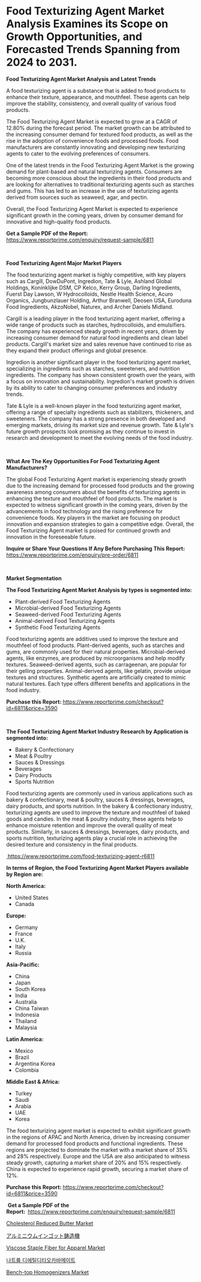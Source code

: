 <p><h1>Food Texturizing Agent Market Analysis Examines its Scope on Growth Opportunities, and Forecasted Trends Spanning from 2024 to 2031.</h1></p><p><strong>Food Texturizing Agent Market Analysis and Latest Trends</strong></p>
<p><p>A food texturizing agent is a substance that is added to food products to enhance their texture, appearance, and mouthfeel. These agents can help improve the stability, consistency, and overall quality of various food products.</p><p>The Food Texturizing Agent Market is expected to grow at a CAGR of 12.80% during the forecast period. The market growth can be attributed to the increasing consumer demand for textured food products, as well as the rise in the adoption of convenience foods and processed foods. Food manufacturers are constantly innovating and developing new texturizing agents to cater to the evolving preferences of consumers.</p><p>One of the latest trends in the Food Texturizing Agent Market is the growing demand for plant-based and natural texturizing agents. Consumers are becoming more conscious about the ingredients in their food products and are looking for alternatives to traditional texturizing agents such as starches and gums. This has led to an increase in the use of texturizing agents derived from sources such as seaweed, agar, and pectin.</p><p>Overall, the Food Texturizing Agent Market is expected to experience significant growth in the coming years, driven by consumer demand for innovative and high-quality food products.</p></p>
<p><strong>Get a Sample PDF of the Report:&nbsp;</strong> <a href="https://www.reportprime.com/enquiry/request-sample/6811">https://www.reportprime.com/enquiry/request-sample/6811</a></p>
<p>&nbsp;</p>
<p><strong>Food Texturizing Agent Major Market Players</strong></p>
<p><p>The food texturizing agent market is highly competitive, with key players such as Cargill, DowDuPont, Ingredion, Tate & Lyle, Ashland Global Holdings, Koninklijke DSM, CP Kelco, Kerry Group, Darling Ingredients, Fuerst Day Lawson, W Hydrocolloids, Nestle Health Science, Acuro Organics, Jungbunzlauer Holding, Arthur Branwell, Deosen USA, Euroduna Food Ingredients, AkzoNobel, Naturex, and Archer Daniels Midland.</p><p>Cargill is a leading player in the food texturizing agent market, offering a wide range of products such as starches, hydrocolloids, and emulsifiers. The company has experienced steady growth in recent years, driven by increasing consumer demand for natural food ingredients and clean label products. Cargill's market size and sales revenue have continued to rise as they expand their product offerings and global presence.</p><p>Ingredion is another significant player in the food texturizing agent market, specializing in ingredients such as starches, sweeteners, and nutrition ingredients. The company has shown consistent growth over the years, with a focus on innovation and sustainability. Ingredion's market growth is driven by its ability to cater to changing consumer preferences and industry trends.</p><p>Tate & Lyle is a well-known player in the food texturizing agent market, offering a range of specialty ingredients such as stabilizers, thickeners, and sweeteners. The company has a strong presence in both developed and emerging markets, driving its market size and revenue growth. Tate & Lyle's future growth prospects look promising as they continue to invest in research and development to meet the evolving needs of the food industry.</p></p>
<p>&nbsp;</p>
<p><strong>What Are The Key Opportunities For Food Texturizing Agent Manufacturers?</strong></p>
<p><p>The global Food Texturizing Agent market is experiencing steady growth due to the increasing demand for processed food products and the growing awareness among consumers about the benefits of texturizing agents in enhancing the texture and mouthfeel of food products. The market is expected to witness significant growth in the coming years, driven by the advancements in food technology and the rising preference for convenience foods. Key players in the market are focusing on product innovation and expansion strategies to gain a competitive edge. Overall, the Food Texturizing Agent market is poised for continued growth and innovation in the foreseeable future.</p></p>
<p><strong>Inquire or Share Your Questions If Any Before Purchasing This Report:</strong> <a href="https://www.reportprime.com/enquiry/pre-order/6811">https://www.reportprime.com/enquiry/pre-order/6811</a></p>
<p>&nbsp;</p>
<p><strong>Market Segmentation</strong></p>
<p><strong>The Food Texturizing Agent Market Analysis by types is segmented into:</strong></p>
<p><ul><li>Plant-derived Food Texturizing Agents</li><li>Microbial-derived Food Texturizing Agents</li><li>Seaweed-derived Food Texturizing Agents</li><li>Animal-derived Food Texturizing Agents</li><li>Synthetic Food Texturizing Agents</li></ul></p>
<p><p>Food texturizing agents are additives used to improve the texture and mouthfeel of food products. Plant-derived agents, such as starches and gums, are commonly used for their natural properties. Microbial-derived agents, like enzymes, are produced by microorganisms and help modify textures. Seaweed-derived agents, such as carrageenan, are popular for their gelling properties. Animal-derived agents, like gelatin, provide unique textures and structures. Synthetic agents are artificially created to mimic natural textures. Each type offers different benefits and applications in the food industry.</p></p>
<p><strong>Purchase this Report:&nbsp;</strong><a href="https://www.reportprime.com/checkout?id=6811&price=3590">https://www.reportprime.com/checkout?id=6811&price=3590</a></p>
<p>&nbsp;</p>
<p><strong>The Food Texturizing Agent Market Industry Research by Application is segmented into:</strong></p>
<p><ul><li>Bakery & Confectionary</li><li>Meat & Poultry</li><li>Sauces & Dressings</li><li>Beverages</li><li>Dairy Products</li><li>Sports Nutrition</li></ul></p>
<p><p>Food texturizing agents are commonly used in various applications such as bakery & confectionary, meat & poultry, sauces & dressings, beverages, dairy products, and sports nutrition. In the bakery & confectionary industry, texturizing agents are used to improve the texture and mouthfeel of baked goods and candies. In the meat & poultry industry, these agents help to enhance moisture retention and improve the overall quality of meat products. Similarly, in sauces & dressings, beverages, dairy products, and sports nutrition, texturizing agents play a crucial role in achieving the desired texture and consistency in the final products.</p></p>
<p><a href="https://www.reportprime.com/food-texturizing-agent-r6811">&nbsp;https://www.reportprime.com/food-texturizing-agent-r6811</a></p>
<p><strong>In terms of Region, the Food Texturizing Agent Market Players available by Region are:</strong></p>
<p>
    <p> <strong> North America: </strong>
        <ul>
            <li>United States</li>
            <li>Canada</li>
        </ul>
        </p> 
    <p> <strong> Europe: </strong>
        <ul>
            <li>Germany</li>
            <li>France</li>
            <li>U.K.</li>
            <li>Italy</li>
            <li>Russia</li>
        </ul>
        </p> 
    <p> <strong> Asia-Pacific: </strong>
        <ul>
            <li>China</li>
            <li>Japan</li>
            <li>South Korea</li>
            <li>India</li>
            <li>Australia</li>
            <li>China Taiwan</li>
            <li>Indonesia</li>
            <li>Thailand</li>
            <li>Malaysia</li>
        </ul>
        </p> 
    <p> <strong> Latin America: </strong>
        <ul>
            <li>Mexico</li>
            <li>Brazil</li>
            <li>Argentina Korea</li>
            <li>Colombia</li>
        </ul>
        </p> 
    <p> <strong> Middle East & Africa: </strong>
        <ul>
            <li>Turkey</li>
            <li>Saudi</li>
            <li>Arabia</li>
            <li>UAE</li>
            <li>Korea</li>
        </ul>
    </p>
    </p>
<p><p>The food texturizing agent market is expected to exhibit significant growth in the regions of APAC and North America, driven by increasing consumer demand for processed food products and functional ingredients. These regions are projected to dominate the market with a market share of 35% and 28% respectively. Europe and the USA are also anticipated to witness steady growth, capturing a market share of 20% and 15% respectively. China is expected to experience rapid growth, securing a market share of 12%.</p></p>
<p><strong>Purchase this Report: </strong><a href="https://www.reportprime.com/checkout?id=6811&price=3590">https://www.reportprime.com/checkout?id=6811&price=3590</a></p>
<p>&nbsp;<strong>Get a Sample PDF of the Report:&nbsp;&nbsp;</strong><a href="https://www.reportprime.com/enquiry/request-sample/6811">https://www.reportprime.com/enquiry/request-sample/6811</a></p>
<p><strong></strong></p>
<p><p><a href="https://github.com/suitykhatun12/Market-Research-Report-List-1/blob/main/cholesterol-reduced-butter-market.md">Cholesterol Reduced Butter Market</a></p><p><a href="https://medium.com/@livingstonrandy/%E3%82%A2%E3%83%AB%E3%83%9F%E3%83%8B%E3%82%A6%E3%83%A0%E3%82%A4%E3%83%B3%E3%82%B4%E3%83%83%E3%83%88%E9%8B%B3%E9%80%A0%E6%A9%9F%E5%B8%82%E5%A0%B4%E3%81%B8%E3%81%AE%E6%B4%9E%E5%AF%9F-%E5%B8%82%E5%A0%B4%E3%83%97%E3%83%AC%E3%82%A4%E3%83%A4%E3%83%BC-%E5%B8%82%E5%A0%B4%E8%A6%8F%E6%A8%A1-%E5%9C%B0%E7%90%86%E7%9A%84%E5%9C%B0%E5%9F%9F-%E4%BA%88%E6%B8%AC-2024%E5%B9%B4-2031%E5%B9%B4-a33367581f0e">アルミニウムインゴット鋳造機</a></p><p><a href="https://www.linkedin.com/pulse/global-viscose-staple-fiber-apparel-market-trends-insights-b3bse">Viscose Staple Fiber for Apparel Market</a></p><p><a href="https://medium.com/@sophieinleeds/%EA%B8%80%EB%A1%9C%EB%B2%8C-%EC%86%8C%EB%93%90-%EB%94%94%EC%97%90%ED%8B%B8%EB%94%94%ED%8B%B0%EC%98%A4%EC%B9%B4%EB%A5%B4%EB%B0%94%EB%A9%94%EC%9D%B4%ED%8A%B8-%EC%82%B0%EC%97%85-%EC%97%B0%EA%B5%AC-%EB%B3%B4%EA%B3%A0%EC%84%9C-%EA%B2%BD%EC%9F%81-%EA%B2%BD%EA%B4%80-%EC%8B%9C%EC%9E%A5-%EA%B7%9C%EB%AA%A8-%EC%A7%80%EC%97%AD-%EC%83%81%ED%83%9C-%EB%B0%8F-%EC%A0%84%EB%A7%9D-%EC%98%88%EC%B8%A1-2024-2031-e1d97cb0ff61">나트륨 디에틸디티오카바메이트</a></p><p><a href="https://medium.com/@ralphyoung1949/bench-top-homogenizers-industry-analysis-report-its-market-size-growing-with-a-cagr-of-12-1-2e9260c8e51b">Bench-top Homogenizers Market</a></p></p>